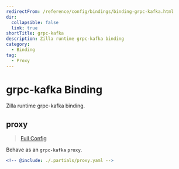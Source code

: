 ```yaml
---
redirectFrom: /reference/config/bindings/binding-grpc-kafka.html
dir:
  collapsible: false
  link: true
shortTitle: grpc-kafka
description: Zilla runtime grpc-kafka binding
category:
  - Binding
tag:
  - Proxy
---
```


# grpc-kafka Binding

Zilla runtime grpc-kafka binding.

## proxy

> [Full Config](./proxy.md)

Behave as an `grpc-kafka` `proxy`.

```yaml {3}
<!-- @include: ./.partials/proxy.yaml -->
```
